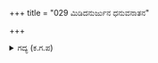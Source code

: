 +++
title = "029 ಮಿಡಿದನುರ್ಜುನ ಧನುವನಾತನ"

+++

<details><summary>ಗದ್ಯ (ಕ.ಗ.ಪ) </summary>

29. ಅಷ್ಟರಲ್ಲಿ ಅರ್ಜುನನು ಬಿಲ್ಲನ್ನು ಝೇಂಕರಿಸಿದನು. ಭೀಮನಾದರೋ ಸರಿಸಿ, 'ಈ ದೈತ್ಯನನ್ನು ನೆಲಕ್ಕೆ ಬಡಿದು ಕಾಮ್ಯಕವನದ ಭೂತಗಳಿಗೆ ಉಣಬಡಿಸುತ್ತೇನೆ ನೀನು ಸೈರಿಸು' ಎಂದು ಅರ್ಜುನನನ್ನು ಹಿಂದಕ್ಕೆ  ಕಳಿಸಿದನು. ಪ್ರಳಯಕಾಲದ ಸಿಡಿಲು ಮೋಡಗಳ ಸೆರೆಯಿಂದ ಹೊರಬರುವಾಗ ಶಬ್ದಮಾಡುವಂತೆ ಬೊಬ್ಬಿಡುತ್ತಾ ಭೀಮನ ಪಾಲಿಗೆ ಮೃತ್ಯುವೋ ಎನ್ನುವಂತಹ  ದೈತ್ಯನು ಎದ್ದನು.
</details>
